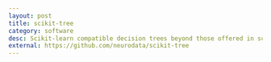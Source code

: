 ```yaml
---
layout: post
title: scikit-tree
category: software
desc: Scikit-learn compatible decision trees beyond those offered in scikit-learn.
external: https://github.com/neurodata/scikit-tree
---
```

